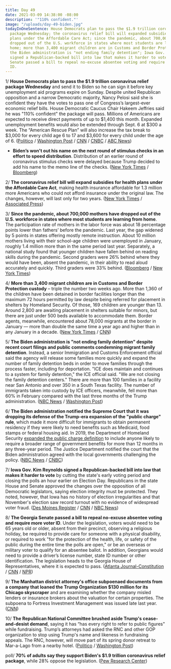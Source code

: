 ```yaml
---
title: Day 49
date: 2021-03-09 14:38:00 -08:00
description: '"110% confident."'
image: "/uploads/day-49-biden.jpg"
todayInOneSentence: House Democrats plan to pass the $1.9 trillion coronavirus relief
  package Wednesday; the coronavirus relief bill will expanded subsidies for health
  plans under the Affordable Care Act; since the pandemic, about 700,000 mothers have
  dropped out of the U.S. workforce in states where most students are learning from
  home; more than 3,400 migrant children are in Customs and Border Protection custody;
  the Biden administration is "not ending family detention"; Iowa Gov. Kim Reynolds
  signed a Republican-backed bill into law that makes it harder to vote; and the Georgia
  Senate passed a bill to repeal no-excuse absentee voting and require more voter
  ID.
---
```


1/ **House Democrats plan to pass the $1.9 trillion coronavirus relief package Wednesday** and send it to Biden so he can sign it before key unemployment aid programs expire on Sunday. Despite united Republican opposition and a narrow Democratic majority, Nancy Pelosi said she is confident they have the votes to pass one of Congress’s largest-ever economic relief bills. House Democratic Caucus Chair Hakeem Jeffries said he was "110% confident" the package will pass. Millions of Americans are expected to receive direct payments of up to $1,400 this month. Expanded unemployment benefits would also be extended through Sept. 6 at $300 a week. The “American Rescue Plan” will also increase the tax break to $3,000 for every child age 6 to 17 and $3,600 for every child under the age of 6. ([Politico](https://www.politico.com/news/2021/03/09/covid-house-vote-preview-474405) / [Washington Post](https://www.washingtonpost.com/us-policy/2021/03/09/biden-stimulus-house-passage/) / [CNN](https://www.cnn.com/2021/03/09/politics/house-stimulus-latest/index.html) / [CNBC](https://www.cnbc.com/2021/03/09/covid-stimulus-update-house-plans-to-pass-relief-bill-wednesday.html) / [ABC News](https://abcnews.go.com/Business/wireStory/expect-payments-benefits-relief-package-76345978))

* **Biden’s won't out his name on the next round of stimulus checks in an effort to speed distribution**. Distribution of an earlier round of coronavirus stimulus checks were delayed because Trump decided to add his name to the memo line of the checks. ([New York Times](https://www.nytimes.com/2021/03/09/us/politics/biden-trump-stimulus-checks.html) / [Bloomberg](https://www.bloomberg.com/news/articles/2021-03-09/biden-s-name-will-be-left-off-stimulus-checks-to-speed-delivery?srnd=politics-vp&sref=MIBMEEoj))

2/ **The coronavirus relief bill will expand subsidies for health plans under the Affordable Care Act**, making health insurance affordable for 1.3 million more Americans who could not afford insurance under the original law. The changes, however, will last only for two years. ([New York Times](https://www.nytimes.com/2021/03/08/us/politics/obamacare-biden.html) / [Associated Press](https://apnews.com/article/donald-trump-health-care-reform-legislation-coronavirus-pandemic-medicaid-69773575cabcb7af79eadea3ecdb5c81))

3/ **Since the pandemic, about 700,000 mothers have dropped out of the U.S. workforce in states where most students are learning from home**. The participation rate of mothers in the labor force was about 18 percentage points lower than fathers’ before the pandemic. Last year, the gap widened by 5 points in states offering mostly remote instruction. About 10 million mothers living with their school-age children were unemployed in January, roughly 1.4 million more than in the same period last year. Separately, a national study found that younger children have fallen behind on reading skills during the pandemic. Second graders were 26% behind where they would have been, absent the pandemic, in their ability to read aloud accurately and quickly. Third graders were 33% behind. ([Bloomberg](https://www.bloomberg.com/news/articles/2021-03-09/moms-drop-out-of-work-most-in-states-where-kids-learn-from-home?sref=MIBMEEoj) / [New York Times](https://www.nytimes.com/live/2021/03/09/world/covid-19-coronavirus/a-new-study-finds-that-younger-students-have-fallen-behind-on-reading-skills))

4/ **More than 3,400 migrant children are in Customs and Border Protection custody** – triple the number two weeks ago. More than 1,360 of the children have been detained in border facilities longer than the maximum 72 hours permitted by law despite being referred for placement in shelters by Homeland Security. Of those, 169 children are younger than 13. Around 2,800 are awaiting placement in shelters suitable for minors, but there are just under 500 beds available to accommodate them. Border agents, meanwhile, encountered about 78,000 migrants at the border in January — more than double the same time a year ago and higher than in any January in a decade. ([New York Times](https://www.nytimes.com/2021/03/08/us/politics/immigration-mexico-border-biden.html) / [CNN](https://www.cnn.com/2021/03/09/politics/immigration-border-patrol-children/index.html))

5/ **The Biden administration is "not ending family detention" despite recent court filings and public comments condemning migrant family detention**. Instead, a senior Immigration and Customs Enforcement official said the agency will release some families more quickly and expand the number of family detention beds in order to move families through the process faster, including for deportation. "ICE does maintain and continues to a system for family detention," the ICE official said. "We are not closing the family detention centers." There are more than 100 families in a facility near San Antonio and over 350 in a South Texas facility. The number of immigrants taken into custody by ICE officers, meanwhile, fell more than 60% in February compared with the last three months of the Trump administration. ([NBC News](https://www.nbcnews.com/politics/immigration/despite-court-filings-public-rhetoric-official-says-biden-admin-not-n1260283) / [Washington Post](https://www.washingtonpost.com/national/ice-deportations-immigration-arrests/2021/03/09/af27b164-80fa-11eb-bb5a-ad9a91faa4ef_story.html))

6/ **The Biden administration notified the Supreme Court that it was dropping its defense of the Trump-era expansion of the "public charge" rule**, which made it more difficult for immigrants to obtain permanent residency if they were likely to need benefits such as Medicaid, food stamps or federal housing aid. In 2019, the Department of Homeland Security [expanded the public charge definition](https://whatthefuckjusthappenedtoday.com/2019/08/12/day-935/#1-the-trump-administration-made-it-h) to include anyone likely to require a broader range of government benefits for more than 12 months in any three-year period. The Justice Department notified the court that the Biden administration agreed with the local governments challenging the policy. ([NBC News](https://www.nbcnews.com/politics/supreme-court/biden-administration-ditches-trump-plan-limit-immigration-financially-dependent-n1260239) / [CNBC](https://www.cnbc.com/2021/03/09/biden-doj-stops-defending-trump-rule-that-limits-benefits-for-immigrants.html))

7/ **Iowa Gov. Kim Reynolds signed a Republican-backed bill into law that makes it harder to vote** by cutting the state's early voting period and closing the polls an hour earlier on Election Day. Republicans in the state House and Senate approved the changes over the opposition of all Democratic legislators, saying election integrity must be protected. They noted, however, that  Iowa has no history of election irregularities and that November's election saw record turnout with no evidence of widespread voter fraud. ([Des Moines Register](https://www.desmoinesregister.com/story/news/politics/2021/03/08/iowa-governor-kim-reynolds-signs-law-shortening-early-voting-closing-polls-earlier-election-day/6869317002/) / [CNN](https://www.cnn.com/2021/03/08/politics/kim-reynolds-voting-iowa/index.html) / [NBC News](https://www.nbcnews.com/politics/elections/iowa-governor-signs-republican-bill-restricting-voting-access-law-n1260063))

8/ **The Georgia Senate passed a bill to repeal no-excuse absentee voting and require more voter ID**. Under the legislation, voters would need to be 65 years old or older, absent from their precinct, observing a religious holiday, be required to provide care for someone with a physical disability, or required to work "for the protection of the health, life, or safety of the public during the entire time the polls are open," or be an overseas or military voter to qualify for an absentee ballot. In addition, Georgians would need to provide a driver’s license number, state ID number or other identification. The legislation heads to the Georgia House of Representatives, where it is expected to pass. ([Atlanta Journal-Constitution](https://www.ajc.com/politics/georgia-senate-votes-to-eliminate-no-excuse-absentee-voting/NGQOBV6XB5GGDCCNLTAJFQIDJI/) / [CNN](https://www.cnn.com/2021/03/08/politics/georgia-senate-no-excuse-absentee-voting/) / [NPR](https://www.npr.org/2021/03/09/974948010/georgia-elections-official-gabriel-sterling-responds-to-bills-that-make-voting-h))

9/ **The Manhattan district attorney's office subpoenaed documents from a company that loaned the Trump Organization $130 million for its Chicago skyscraper** and are examining whether the company misled lenders or insurance brokers about the valuation for certain properties. The subpoena to Fortress Investment Management was issued late last year. ([CNN](https://www.cnn.com/2021/03/08/politics/trump-chicago-subpoena/))

10/ **The Republican National Committee brushed aside Trump's cease-and-desist demand**, saying it has “has every right to refer to public figures" while fundraising. Trump’s attorneys had asked the RNC and other GOP organization to stop using Trump's name and likeness in fundraising appeals. The RNC, however, will move part of its spring donor retreat to Mar-a-Lago from a nearby hotel. ([Politico](https://www.politico.com/news/2021/03/08/rnc-trump-cease-and-desist-474412) / [Washington Post](https://www.washingtonpost.com/politics/trump-rnc-mar-a-lago/2021/03/08/0b693fce-8051-11eb-bb5a-ad9a91faa4ef_story.html))

poll/ **70% of adults say they support Biden's $1.9 trillion coronavirus relief package**, while 28% oppose the legislation.  ([Pew Research Center](https://www.pewresearch.org/politics/2021/03/09/broad-public-support-for-coronavirus-aid-package-just-a-third-say-it-spends-too-much/))